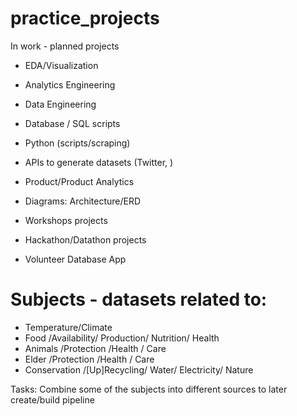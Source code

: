 # practice_projects

In work - planned projects 
- EDA/Visualization
- Analytics Engineering
- Data Engineering
- Database / SQL scripts
- Python (scripts/scraping)
- APIs to generate datasets (Twitter, ) 
- Product/Product Analytics
- Diagrams: Architecture/ERD

- Workshops projects
- Hackathon/Datathon projects
- Volunteer Database App

# Subjects - datasets related to:
- Temperature/Climate
- Food /Availability/ Production/ Nutrition/ Health
- Animals /Protection /Health / Care
- Elder /Protection /Health / Care
- Conservation /[Up]Recycling/ Water/ Electricity/ Nature

Tasks:
Combine some of the subjects into different sources to later create/build pipeline
